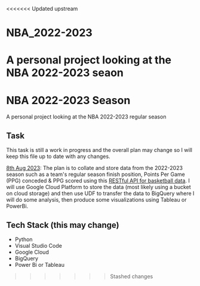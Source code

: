 <<<<<<< Updated upstream
# NBA_2022-2023
 A personal project looking at the NBA 2022-2023 seaon
=======
# NBA 2022-2023 Season
A personal project looking at the NBA 2022-2023 regular season

## Task
This task is still a work in progress and the overall plan may change so I will keep this file up to date with any changes.

<ins>8th Aug 2023</ins>:
The plan is to collate and store data from the 2022-2023 season such as a team's regular season finish position, Points Per Game (PPG) conceded & PPG scored using this [RESTful API for basketball data](https://www.api-basketball.com/). I will use Google Cloud Platform to store the data (most likely using a bucket on cloud storage) and then use UDF to transfer the data to BigQuery where I will do some analysis, then produce some visualizations using Tableau or PowerBi.

## Tech Stack (this may change)
* Python
* Visual Studio Code
* Google Cloud
* BigQuery
* Power Bi or Tableau
>>>>>>> Stashed changes
